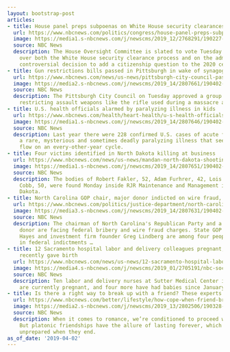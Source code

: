 ```yaml
---
layout: bootstrap-post
articles:
- title: House panel preps subpoenas on White House security clearances, 2020 census
  url: https://www.nbcnews.com/politics/congress/house-panel-preps-subpoenas-white-house-security-clearances-2020-census-n990026
  image: https://media1.s-nbcnews.com/j/newscms/2019_12/2768291/190227-elijah-cummings-ac-804p_95ff19232b2e87cc1ac0faa94695991e.nbcnews-fp-1200-630.jpg
  source: NBC News
  description: The House Oversight Committee is slated to vote Tuesday to issue subpoenas
    over both the White House security clearance process and on the administration's
    controversial decision to add a citizenship question to the 2020 census.
- title: Gun restrictions bills passed in Pittsburgh in wake of synagogue attack
  url: https://www.nbcnews.com/news/us-news/pittsburgh-city-council-passes-gun-legislation-wake-tree-life-synagogue-n990071
  image: https://media2.s-nbcnews.com/j/newscms/2019_14/2807661/190402-pittsburgh-gun-legislation-ew-1259p_e0b6e309c6268f643c9a53b392c99dde.nbcnews-fp-1200-630.jpg
  source: NBC News
  description: The Pittsburgh City Council on Tuesday approved a group of gun laws
    restricting assault weapons like the rifle used during a massacre at a city synagogue.
- title: U.S. health officials alarmed by paralyzing illness in kids
  url: https://www.nbcnews.com/health/heart-health/u-s-health-officials-alarmed-paralyzing-illness-kids-n990091
  image: https://media1.s-nbcnews.com/j/newscms/2019_14/2807646/190402-braden-scott-cs-1244p_6ce7dc0db125d92d8e967341072b388f.nbcnews-fp-1200-630.jpg
  source: NBC News
  description: Last year there were 228 confirmed U.S. cases of acute flaccid myelitis,
    a rare, mysterious and sometimes deadly paralyzing illness that seems to ebb and
    flow on an every-other-year cycle.
- title: Four victims identified in North Dakota killing at business
  url: https://www.nbcnews.com/news/us-news/mandan-north-dakota-shooting-four-victims-identified-quadruple-killing-n990086
  image: https://media1.s-nbcnews.com/j/newscms/2019_14/2807651/190402-north-dakota-murder-ew-1253p_87bc53b03f2e2c2ef0bf8bbfa946ad4a.nbcnews-fp-1200-630.jpg
  source: NBC News
  description: The bodies of Robert Fakler, 52, Adam Furhrer, 42, Lois Cobb, 45, William
    Cobb, 50, were found Monday inside RJR Maintenance and Management in Mandan, North
    Dakota.
- title: North Carolina GOP chair, major donor indicted on wire fraud, bribery charges
  url: https://www.nbcnews.com/politics/justice-department/north-carolina-gop-chair-major-donor-indicted-wire-fraud-bribery-n990056
  image: https://media3.s-nbcnews.com/j/newscms/2019_14/2807631/190402-robin-hayes-ew-1232p_3642e4c30b9a0a628b198730ba799d34.nbcnews-fp-1200-630.jpg
  source: NBC News
  description: The chairman of North Carolina's Republican Party and a secretive big-money
    donor are facing federal bribery and wire fraud charges. State GOP Chairman Robin
    Hayes and investment firm founder Greg Lindberg are among four people charged
    in federal indictments …
- title: 12 Sacramento hospital labor and delivery colleagues pregnant, four more
    recently gave birth
  url: https://www.nbcnews.com/news/us-news/12-sacramento-hospital-labor-delivery-colleagues-pregnant-four-more-recently-n990006
  image: https://media4.s-nbcnews.com/j/newscms/2019_01/2705191/nbc-social-default_b6fa4fef0d31ca7e8bc7ff6d117ca9f4.nbcnews-fp-1200-630.png
  source: NBC News
  description: Ten labor and delivery nurses at Sutter Medical Center in Sacramento
    are currently pregnant, and four more have had babies since January.
- title: Is there a right way to break up with a friend? These experts say 'yes'
  url: https://www.nbcnews.com/better/lifestyle/how-cope-when-friend-breaks-you-ncna988516
  image: https://media2.s-nbcnews.com/j/newscms/2019_13/2802506/190328-woman-alone-stock-cs-428p_be8ea9c137a440d759f748d5630e2494.nbcnews-fp-1200-630.jpg
  source: NBC News
  description: When it comes to romance, we’re conditioned to proceed with caution.
    But platonic friendships have the allure of lasting forever, which leaves us mentally
    unprepared when they end.
as_of_date: '2019-04-02'
---
```


